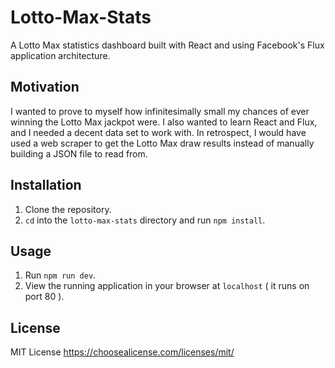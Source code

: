 # Lotto-Max-Stats
A Lotto Max statistics dashboard built with React and using Facebook's Flux application architecture.

## Motivation
I wanted to prove to myself how infinitesimally small my chances of ever winning the Lotto Max jackpot were. I also wanted to learn React and Flux, and I needed a decent data set to work with. In retrospect, I would have used a web scraper to get the Lotto Max draw results instead of manually building a JSON file to read from.

## Installation
1. Clone the repository.
1. `cd` into the `lotto-max-stats` directory and run `npm install`.

## Usage
1. Run `npm run dev`.
1. View the running application in your browser at `localhost` ( it runs on port 80 ).

## License
MIT License
https://choosealicense.com/licenses/mit/

